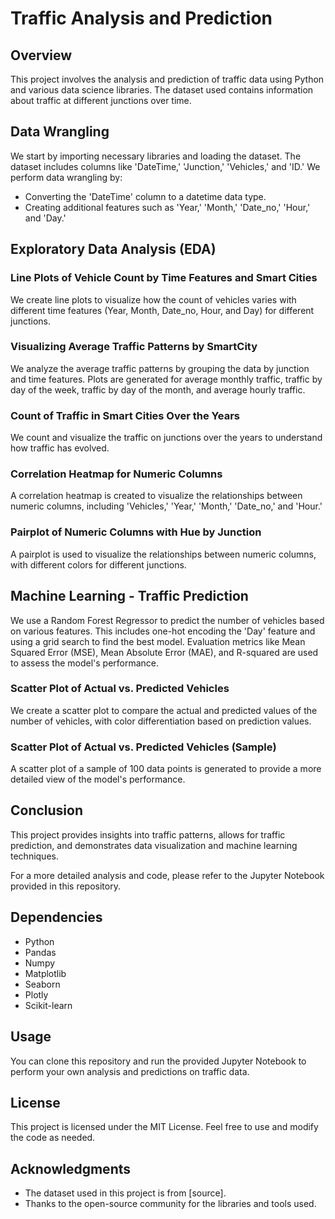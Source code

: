 # Traffic Analysis and Prediction

## Overview

This project involves the analysis and prediction of traffic data using Python and various data science libraries. The dataset used contains information about traffic at different junctions over time.

## Data Wrangling

We start by importing necessary libraries and loading the dataset. The dataset includes columns like 'DateTime,' 'Junction,' 'Vehicles,' and 'ID.' We perform data wrangling by:

- Converting the 'DateTime' column to a datetime data type.
- Creating additional features such as 'Year,' 'Month,' 'Date_no,' 'Hour,' and 'Day.'

## Exploratory Data Analysis (EDA)

### Line Plots of Vehicle Count by Time Features and Smart Cities

We create line plots to visualize how the count of vehicles varies with different time features (Year, Month, Date_no, Hour, and Day) for different junctions.

### Visualizing Average Traffic Patterns by SmartCity

We analyze the average traffic patterns by grouping the data by junction and time features. Plots are generated for average monthly traffic, traffic by day of the week, traffic by day of the month, and average hourly traffic.

### Count of Traffic in Smart Cities Over the Years

We count and visualize the traffic on junctions over the years to understand how traffic has evolved.

### Correlation Heatmap for Numeric Columns

A correlation heatmap is created to visualize the relationships between numeric columns, including 'Vehicles,' 'Year,' 'Month,' 'Date_no,' and 'Hour.'

### Pairplot of Numeric Columns with Hue by Junction

A pairplot is used to visualize the relationships between numeric columns, with different colors for different junctions.

## Machine Learning - Traffic Prediction

We use a Random Forest Regressor to predict the number of vehicles based on various features. This includes one-hot encoding the 'Day' feature and using a grid search to find the best model. Evaluation metrics like Mean Squared Error (MSE), Mean Absolute Error (MAE), and R-squared are used to assess the model's performance.

### Scatter Plot of Actual vs. Predicted Vehicles

We create a scatter plot to compare the actual and predicted values of the number of vehicles, with color differentiation based on prediction values.

### Scatter Plot of Actual vs. Predicted Vehicles (Sample)

A scatter plot of a sample of 100 data points is generated to provide a more detailed view of the model's performance.

## Conclusion

This project provides insights into traffic patterns, allows for traffic prediction, and demonstrates data visualization and machine learning techniques.

For a more detailed analysis and code, please refer to the Jupyter Notebook provided in this repository.

## Dependencies

- Python
- Pandas
- Numpy
- Matplotlib
- Seaborn
- Plotly
- Scikit-learn

## Usage

You can clone this repository and run the provided Jupyter Notebook to perform your own analysis and predictions on traffic data.

## License

This project is licensed under the MIT License. Feel free to use and modify the code as needed.

## Acknowledgments

- The dataset used in this project is from [source].
- Thanks to the open-source community for the libraries and tools used.
